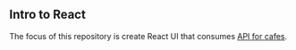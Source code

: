 ## Intro to React

The focus of this repository is create React UI that consumes [API for cafes](https://github.com/funamioh/rails-api-march).
